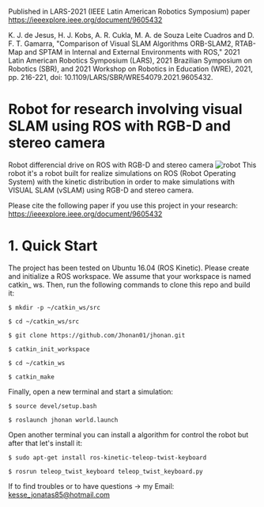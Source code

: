 Published in LARS-2021 (IEEE Latin American Robotics Symposium) paper https://ieeexplore.ieee.org/document/9605432 

K. J. de Jesus, H. J. Kobs, A. R. Cukla, M. A. de Souza Leite Cuadros and D. F. T. Gamarra, "Comparison of Visual SLAM Algorithms ORB-SLAM2, RTAB-Map and SPTAM in Internal and External Environments with ROS," 2021 Latin American Robotics Symposium (LARS), 2021 Brazilian Symposium on Robotics (SBR), and 2021 Workshop on Robotics in Education (WRE), 2021, pp. 216-221, doi: 10.1109/LARS/SBR/WRE54079.2021.9605432.

# Robot for research involving visual SLAM using ROS with RGB-D and stereo camera
Robot differencial drive on ROS with RGB-D and stereo camera
![robot](https://user-images.githubusercontent.com/44379869/134515135-fe3c73ca-b777-48ba-820b-dfe1c67e1965.png)
This robot it's a robot built for realize simulations on ROS (Robot Operating System) with the kinetic distribution in order to make simulations with VISUAL SLAM (vSLAM) using RGB-D and stereo camera. 

Please cite the following paper if you use this project in your research: https://ieeexplore.ieee.org/document/9605432

# 1. Quick Start

The project has been tested on Ubuntu 16.04 (ROS Kinetic). Please create and initialize a ROS workspace. We assume that your workspace is named catkin_ ws. Then, run the following commands to clone this repo and build it:


`$ mkdir -p ~/catkin_ws/src`

`$ cd ~/catkin_ws/src`

`$ git clone https://github.com/Jhonan01/jhonan.git`

`$ catkin_init_workspace`

`$ cd ~/catkin_ws`

`$ catkin_make`


Finally, open a new terminal and start a simulation:

`$ source devel/setup.bash`

`$ roslaunch jhonan world.launch`

Open another terminal you can install a algorithm for control the robot but after that let's install it:

`$ sudo apt-get install ros-kinetic-teleop-twist-keyboard`

`$ rosrun teleop_twist_keyboard teleop_twist_keyboard.py`

If to find troubles or to have questions -> my Email: kesse_jonatas85@hotmail.com


